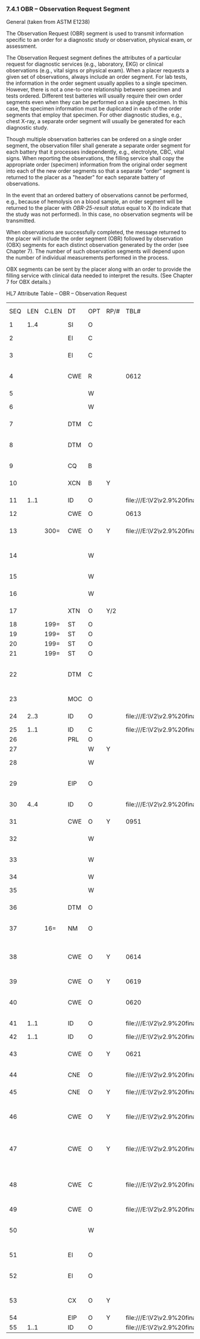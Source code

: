### 7.4.1 OBR – Observation Request Segment 

General (taken from ASTM E1238)

The Observation Request (OBR) segment is used to transmit information specific to an order for a diagnostic study or observation, physical exam, or assessment.

The Observation Request segment defines the attributes of a particular request for diagnostic services (e.g., laboratory, EKG) or clinical observations (e.g., vital signs or physical exam). When a placer requests a given set of observations, always include an order segment. For lab tests, the information in the order segment usually applies to a single specimen. However, there is not a one-to-one relationship between specimen and tests ordered. Different test batteries will usually require their own order segments even when they can be performed on a single specimen. In this case, the specimen information must be duplicated in each of the order segments that employ that specimen. For other diagnostic studies, e.g., chest X-ray, a separate order segment will usually be generated for each diagnostic study.

Though multiple observation batteries can be ordered on a single order segment, the observation filler shall generate a separate order segment for each battery that it processes independently, e.g., electrolyte, CBC, vital signs. When reporting the observations, the filling service shall copy the appropriate order (specimen) information from the original order segment into each of the new order segments so that a separate "order" segment is returned to the placer as a "header" for each separate battery of observations.

In the event that an ordered battery of observations cannot be performed, e.g., because of hemolysis on a blood sample, an order segment will be returned to the placer with _OBR-25-result status_ equal to X (to indicate that the study was not performed). In this case, no observation segments will be transmitted.

When observations are successfully completed, the message returned to the placer will include the order segment (OBR) followed by observation (OBX) segments for each distinct observation generated by the order (see Chapter 7). The number of such observation segments will depend upon the number of individual measurements performed in the process.

OBX segments can be sent by the placer along with an order to provide the filling service with clinical data needed to interpret the results. (See Chapter 7 for OBX details.)

HL7 Attribute Table – OBR – Observation Request

|     |     |     |     |     |     |     |     |     |
| --- | --- | --- | --- | --- | --- | --- | --- | --- |
| SEQ | LEN | C.LEN | DT | OPT | RP/# | TBL# | ITEM # | ELEMENT NAME |
| 1 | 1..4 |  | SI | O |  |  | 00237 | Set ID – OBR |
| 2 |  |  | EI | C |  |  | 00216 | Placer Order Number |
| 3 |  |  | EI | C |  |  | 00217 | Filler Order Number |
| 4 |  |  | CWE | R |  | 0612 | 00238 | Universal Service Identifier |
| 5 |  |  |  | W |  |  | 00239 | Priority |
| 6 |  |  |  | W |  |  | 00240 | Requested Date/Time |
| 7 |  |  | DTM | C |  |  | 00241 | Observation Date/Time # |
| 8 |  |  | DTM | O |  |  | 00242 | Observation End Date/Time # |
| 9 |  |  | CQ | B |  |  | 00243 | Collection Volume * |
| 10 |  |  | XCN | B | Y |  | 00244 | Collector Identifier * |
| 11 | 1..1 |  | ID | O |  | file:///E:\V2\v2.9%20final%20Nov%20from%20Frank\V29_CH02C_Tables.docx#HL70065[0065] | 00245 | Specimen Action Code * |
| 12 |  |  | CWE | O |  | 0613 | 00246 | Danger Code |
| 13 |  | 300= | CWE | O | Y | file:///E:\V2\v2.9%20final%20Nov%20from%20Frank\V29_CH02C_Tables.docx#HL70916[0916] | 00247 | Relevant Clinical Information |
| 14 |  |  |  | W |  |  | 00248 | Specimen Received Date/Time * |
| 15 |  |  |  | W |  |  | 00249 | Specimen Source |
| 16 |  |  |  | W |  |  | 00226 | Ordering Provider |
| 17 |  |  | XTN | O | Y/2 |  | 00250 | Order Callback Phone Number |
| 18 |  | 199= | ST | O |  |  | 00251 | Placer Field 1 |
| 19 |  | 199= | ST | O |  |  | 00252 | Placer Field 2 |
| 20 |  | 199= | ST | O |  |  | 00253 | Filler Field 1 + |
| 21 |  | 199= | ST | O |  |  | 00254 | Filler Field 2 + |
| 22 |  |  | DTM | C |  |  | 00255 | Results Rpt/Status Chng – Date/Time + |
| 23 |  |  | MOC | O |  |  | 00256 | Charge to Practice + |
| 24 | 2..3 |  | ID | O |  | file:///E:\V2\v2.9%20final%20Nov%20from%20Frank\V29_CH02C_Tables.docx#HL70074[0074] | 00257 | Diagnostic Serv Sect ID |
| 25 | 1..1 |  | ID | C |  | file:///E:\V2\v2.9%20final%20Nov%20from%20Frank\V29_CH02C_Tables.docx#HL70123[0123] | 00258 | Result Status + |
| 26 |  |  | PRL | O |  |  | 00259 | Parent Result + |
| 27 |  |  |  | W | Y |  | 00221 | Quantity/Timing |
| 28 |  |  |  | W |  |  | 00260 | Result Copies To |
| 29 |  |  | EIP | O |  |  | 00261 | Parent Results Observation Identifier |
| 30 | 4..4 |  | ID | O |  | file:///E:\V2\v2.9%20final%20Nov%20from%20Frank\V29_CH02C_Tables.docx#HL70124[0124] | 00262 | Transportation Mode |
| 31 |  |  | CWE | O | Y | 0951 | 00263 | Reason for Study |
| 32 |  |  |  | W |  |  | 00264 | Principal Result Interpreter + |
| 33 |  |  |  | W |  |  | 00265 | Assistant Result Interpreter + |
| 34 |  |  |  | W |  |  | 00266 | Technician + |
| 35 |  |  |  | W |  |  | 00267 | Transcriptionist + |
| 36 |  |  | DTM | O |  |  | 00268 | Scheduled Date/Time + |
| 37 |  | 16= | NM | O |  |  | 01028 | Number of Sample Containers * |
| 38 |  |  | CWE | O | Y | 0614 | 01029 | Transport Logistics of Collected Sample * |
| 39 |  |  | CWE | O | Y | 0619 | 01030 | Collector’s Comment * |
| 40 |  |  | CWE | O |  | 0620 | 01031 | Transport Arrangement Responsibility |
| 41 | 1..1 |  | ID | O |  | file:///E:\V2\v2.9%20final%20Nov%20from%20Frank\V29_CH02C_Tables.docx#HL70224[0224] | 01032 | Transport Arranged |
| 42 | 1..1 |  | ID | O |  | file:///E:\V2\v2.9%20final%20Nov%20from%20Frank\V29_CH02C_Tables.docx#HL70225[0225] | 01033 | Escort Required |
| 43 |  |  | CWE | O | Y | 0621 | 01034 | Planned Patient Transport Comment |
| 44 |  |  | CNE | O |  | file:///E:\V2\v2.9%20final%20Nov%20from%20Frank\V29_CH02C_Tables.docx#HL70088[0088] | 00393 | Procedure Code |
| 45 |  |  | CNE | O | Y | file:///E:\V2\v2.9%20final%20Nov%20from%20Frank\V29_CH02C_Tables.docx#HL70340[0340] | 01316 | Procedure Code Modifier |
| 46 |  |  | CWE | O | Y | file:///E:\V2\v2.9%20final%20Nov%20from%20Frank\V29_CH02C_Tables.docx#HL70411[0411] | 01474 | Placer Supplemental Service Information |
| 47 |  |  | CWE | O | Y | file:///E:\V2\v2.9%20final%20Nov%20from%20Frank\V29_CH02C_Tables.docx#HL70411[0411] | 01475 | Filler Supplemental Service Information |
| 48 |  |  | CWE | C |  | file:///E:\V2\v2.9%20final%20Nov%20from%20Frank\V29_CH02C_Tables.docx#HL70476[0476] | 01646 | Medically Necessary Duplicate Procedure Reason |
| 49 |  |  | CWE | O |  | file:///E:\V2\v2.9%20final%20Nov%20from%20Frank\V29_CH02C_Tables.docx#HL70507[0507] | 01647 | Result Handling |
| 50 |  |  |  | W |  |  | 02286 | Parent Universal Service Identifier |
| 51 |  |  | EI | O |  |  | 02307 | Observation Group ID |
| 52 |  |  | EI | O |  |  | 02308 | Parent Observation Group ID |
| 53 |  |  | CX | O | Y |  | 03303 | Alternate Placer Order Number |
| 54 |  |  | EIP | O | Y | file:///E:\V2\v2.9%20final%20Nov%20from%20Frank\V29_CH02C_Tables.docx#HL70119[0119] | 00222 | Parent Order |
| 55 | 1..1 |  | ID | O |  | file:///E:\V2\v2.9%20final%20Nov%20from%20Frank\V29_CH02C_Tables.docx#HL70206[0206] | 00816 | Action Code |
